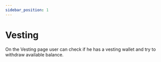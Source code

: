 ```yaml
---
sidebar_position: 1
---
```


# Vesting

On the Vesting page user can check if he has a vesting wallet and try to withdraw available balance.
